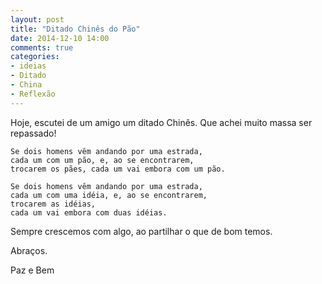 ```yaml
---
layout: post
title: "Ditado Chinês do Pão"
date: 2014-12-10 14:00
comments: true
categories:
- ideias
- Ditado
- China
- Reflexão
---
```


Hoje, escutei de um amigo um ditado Chinês.
Que achei muito massa ser repassado!


    Se dois homens vêm andando por uma estrada,
    cada um com um pão, e, ao se encontrarem,
    trocarem os pães, cada um vai embora com um pão.

    Se dois homens vêm andando por uma estrada,
    cada um com uma idéia, e, ao se encontrarem,
    trocarem as idéias,
    cada um vai embora com duas idéias.


Sempre crescemos com algo, ao partilhar o que de bom temos.

Abraços.

Paz e Bem
